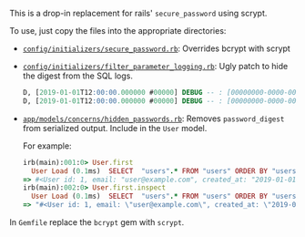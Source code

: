 This is a drop-in replacement for rails' `secure_password` using scrypt.

To use, just copy the files into the appropriate directories:

-   [`config/initializers/secure_password.rb`]: Overrides bcrypt with scrypt

-   [`config/initializers/filter_parameter_logging.rb`]: Ugly patch to
    hide the digest from the SQL logs.

    ```sql
    D, [2019-01-01T12:00:00.000000 #00000] DEBUG -- : [00000000-0000-0000-0000-000000000000]   User Create (0.1ms)  INSERT INTO "users" ("email", "password_digest", "created_at", "updated_at") VALUES ($1, $2, $3, $4) RETURNING "id"  [["email", "user@example.com"], ["password_digest", "[FILTERED]"], ["created_at", "2019-01-01 12:00:00.000000"], ["updated_at", "2019-01-01 12:00:00.000000"]]
    D, [2019-01-01T12:00:00.000000 #00000] DEBUG -- : [00000000-0000-0000-0000-000000000000]    (0.1ms)  COMMIT
    ```

-   [`app/models/concerns/hidden_passwords.rb`]: Removes `password_digest`
from serialized output.  Include in the `User` model.

    For example:

    ```ruby
    irb(main):001:0> User.first
      User Load (0.1ms)  SELECT  "users".* FROM "users" ORDER BY "users"."id" ASC LIMIT $1  [["LIMIT", 1]]
    => #<User id: 1, email: "user@example.com", created_at: "2019-01-01 12:00:00", updated_at: "2019-01-01 12:00:00">
    irb(main):002:0> User.first.inspect
      User Load (0.1ms)  SELECT  "users".* FROM "users" ORDER BY "users"."id" ASC LIMIT $1  [["LIMIT", 1]]
    => "#<User id: 1, email: \"user@example.com\", created_at: \"2019-01-01 12:00:00\", updated_at: \"2019-01-01 12:00:00\">"
    ```

In `Gemfile` replace the `bcrypt` gem with `scrypt`.

[`config/initializers/secure_password.rb`]: https://github.com/jlduran/secure_password/blob/master/config/initializers/secure_password.rb
[`config/initializers/filter_parameter_logging.rb`]: https://github.com/jlduran/secure_password/blob/master/config/initializers/filter_parameter_logging.rb
[`app/models/concerns/hidden_passwords.rb`]: https://github.com/jlduran/secure_password/blob/master/app/models/concerns/hidden_passwords.rb
